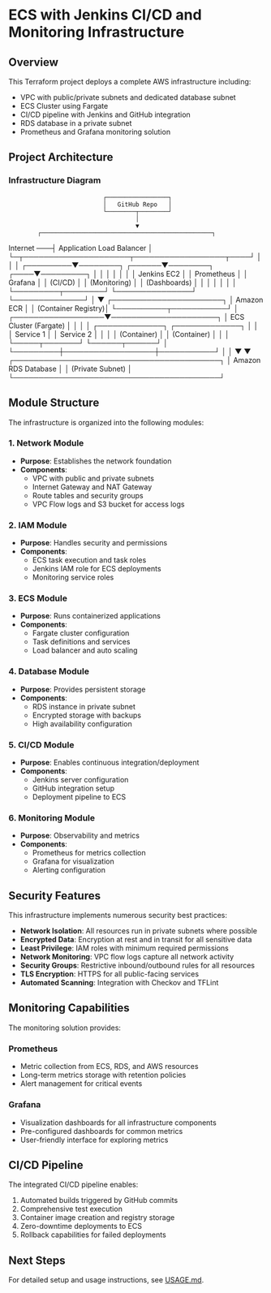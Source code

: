 # ECS with Jenkins CI/CD and Monitoring Infrastructure

## Overview

This Terraform project deploys a complete AWS infrastructure including:
- VPC with public/private subnets and dedicated database subnet
- ECS Cluster using Fargate
- CI/CD pipeline with Jenkins and GitHub integration
- RDS database in a private subnet
- Prometheus and Grafana monitoring solution

## Project Architecture

### Infrastructure Diagram
                              ┌─────────────────┐
                              │   GitHub Repo   │
                              └────────┬────────┘
                                       │
                                       ▼
            ┌───────────────────────────────────────────────┐
Internet ───┤              Application Load Balancer        │
└─┬─────────────────────┬──────────────────┬────┘
│                     │                  │
┌─────────▼────────┐    ┌──────▼────────┐    ┌────▼─────────┐
│                  │    │               │    │              │
│    Jenkins EC2   │    │ Prometheus    │    │ Grafana      │
│    (CI/CD)       │    │ (Monitoring)  │    │ (Dashboards) │
│                  │    │               │    │              │
└─────────┬────────┘    └───────────────┘    └──────────────┘
│
▼
┌──────────────────────┐
│   Amazon ECR         │
│   (Container Registry)│
└──────────┬───────────┘
│
┌──────────────────▼─────────────────────┐ │ ECS Cluster (Fargate) │ │ │ │ ┌─────────────┐ ┌─────────────┐ │ │ │ Service 1 │ │ Service 2 │ │ │ │ (Container) │ │ (Container) │ │ │ └─────┬───────┘ └──────┬──────┘ │ └─────────┼──────────────────┼───────────┘ │ │ ▼ ▼ ┌─────────────────────────────────────────┐ │ Amazon RDS Database │ │ (Private Subnet) │ └─────────────────────────────────────────┘


## Module Structure

The infrastructure is organized into the following modules:

### 1. Network Module
- **Purpose**: Establishes the network foundation
- **Components**:
    - VPC with public and private subnets
    - Internet Gateway and NAT Gateway
    - Route tables and security groups
    - VPC Flow logs and S3 bucket for access logs

### 2. IAM Module
- **Purpose**: Handles security and permissions
- **Components**:
    - ECS task execution and task roles
    - Jenkins IAM role for ECS deployments
    - Monitoring service roles

### 3. ECS Module
- **Purpose**: Runs containerized applications
- **Components**:
    - Fargate cluster configuration
    - Task definitions and services
    - Load balancer and auto scaling

### 4. Database Module
- **Purpose**: Provides persistent storage
- **Components**:
    - RDS instance in private subnet
    - Encrypted storage with backups
    - High availability configuration

### 5. CI/CD Module
- **Purpose**: Enables continuous integration/deployment
- **Components**:
    - Jenkins server configuration
    - GitHub integration setup
    - Deployment pipeline to ECS

### 6. Monitoring Module
- **Purpose**: Observability and metrics
- **Components**:
    - Prometheus for metrics collection
    - Grafana for visualization
    - Alerting configuration

## Security Features

This infrastructure implements numerous security best practices:

- **Network Isolation**: All resources run in private subnets where possible
- **Encrypted Data**: Encryption at rest and in transit for all sensitive data
- **Least Privilege**: IAM roles with minimum required permissions
- **Network Monitoring**: VPC flow logs capture all network activity
- **Security Groups**: Restrictive inbound/outbound rules for all resources
- **TLS Encryption**: HTTPS for all public-facing services
- **Automated Scanning**: Integration with Checkov and TFLint

## Monitoring Capabilities

The monitoring solution provides:

### Prometheus
- Metric collection from ECS, RDS, and AWS resources
- Long-term metrics storage with retention policies
- Alert management for critical events

### Grafana
- Visualization dashboards for all infrastructure components
- Pre-configured dashboards for common metrics
- User-friendly interface for exploring metrics

## CI/CD Pipeline

The integrated CI/CD pipeline enables:

1. Automated builds triggered by GitHub commits
2. Comprehensive test execution
3. Container image creation and registry storage
4. Zero-downtime deployments to ECS
5. Rollback capabilities for failed deployments

## Next Steps

For detailed setup and usage instructions, see [USAGE.md](USAGE.md).